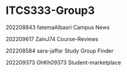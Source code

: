 # ITCS333-Group3
202208843 fatemaAlbasri Campus News

202209617 ZainJ74  Course-Reviews

202208584 sara-jaffar Study Group Finder

202209373 OhKh09373 Student-marketplace
